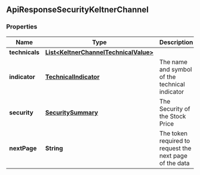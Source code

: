 
## ApiResponseSecurityKeltnerChannel

### Properties
Name | Type | Description | Notes
------------ | ------------- | ------------- | -------------
**technicals** | [**List&lt;KeltnerChannelTechnicalValue&gt;**](KeltnerChannelTechnicalValue.md) |  |  [optional]
**indicator** | [**TechnicalIndicator**](TechnicalIndicator.md) | The name and symbol of the technical indicator |  [optional]
**security** | [**SecuritySummary**](SecuritySummary.md) | The Security of the Stock Price |  [optional]
**nextPage** | **String** | The token required to request the next page of the data |  [optional]



